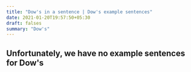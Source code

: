 ```yaml
---
title: "Dow's in a sentence | Dow's example sentences"
date: 2021-01-20T19:57:50+05:30
draft: falses
summary: "Dow's"
---
```

## Unfortunately, we have no example sentences for Dow's                 
